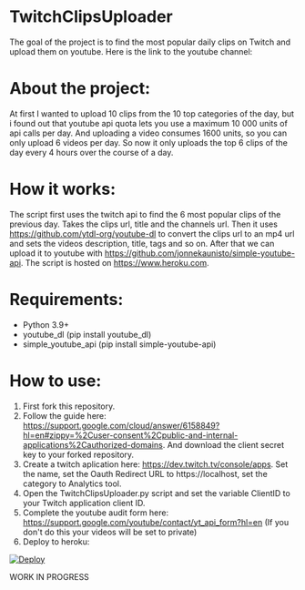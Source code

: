 # TwitchClipsUploader
The goal of the project is to find the most popular daily clips on Twitch and upload them on youtube. Here is the link to the youtube channel: 
# About the project:
At first I wanted to upload 10 clips from the 10 top categories of the day, but i found out that youtube api quota lets you use a maximum 10 000 units of api calls per day. And uploading a video consumes 1600 units, so you can only upload 6 videos per day. So now it only uploads the top 6 clips of the day every 4 hours over the course of a day.
# How it works:
The script first uses the twitch api to find the 6 most popular clips of the previous day. Takes the clips url, title and the channels url. Then it uses https://github.com/ytdl-org/youtube-dl to convert the clips url to an mp4 url and sets the videos description, title, tags and so on. After that we can upload it to youtube with https://github.com/jonnekaunisto/simple-youtube-api. The script is hosted on https://www.heroku.com.
# Requirements:
- Python 3.9+
- youtube_dl (pip install youtube_dl)
- simple_youtube_api (pip install simple-youtube-api)
# How to use:
1. First fork this repository.
2. Follow the guide here: https://support.google.com/cloud/answer/6158849?hl=en#zippy=%2Cuser-consent%2Cpublic-and-internal-applications%2Cauthorized-domains. And download the client secret key to your forked repository.
3. Create a twitch aplication here: https://dev.twitch.tv/console/apps. Set the name, set the Oauth Redirect URL to https://localhost, set the category to Analytics tool.
4. Open the TwitchClipsUploader.py script and set the variable ClientID to your Twitch application client ID.
5. Complete the youtube audit form here: https://support.google.com/youtube/contact/yt_api_form?hl=en (If you don't do this your videos will be set to private)
6. Deploy to heroku:
<a href="https://heroku.com/deploy?template=https://github.com/Luscsus/TwitchClipsUploader">
  <img src="https://www.herokucdn.com/deploy/button.svg" alt="Deploy">
</a>

WORK IN PROGRESS

